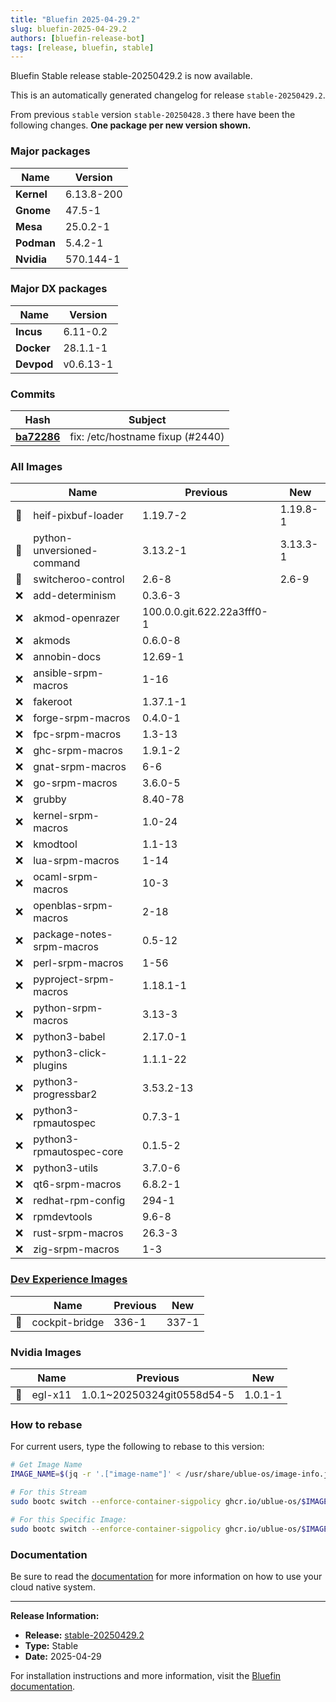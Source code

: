 ```yaml
---
title: "Bluefin 2025-04-29.2"
slug: bluefin-2025-04-29.2
authors: [bluefin-release-bot]
tags: [release, bluefin, stable]
---
```


Bluefin Stable release stable-20250429.2 is now available.

<!--truncate-->

This is an automatically generated changelog for release `stable-20250429.2`.

From previous `stable` version `stable-20250428.3` there have been the following changes. **One package per new version shown.**

### Major packages

| Name       | Version    |
| ---------- | ---------- |
| **Kernel** | 6.13.8-200 |
| **Gnome**  | 47.5-1     |
| **Mesa**   | 25.0.2-1   |
| **Podman** | 5.4.2-1    |
| **Nvidia** | 570.144-1  |

### Major DX packages

| Name       | Version   |
| ---------- | --------- |
| **Incus**  | 6.11-0.2  |
| **Docker** | 28.1.1-1  |
| **Devpod** | v0.6.13-1 |

### Commits

| Hash                                                                                               | Subject                          |
| -------------------------------------------------------------------------------------------------- | -------------------------------- |
| **[ba72286](https://github.com/ublue-os/bluefin/commit/ba72286e9f6d5bb03d5a71940ca2dd86a16f6867)** | fix: /etc/hostname fixup (#2440) |

### All Images

|     | Name                       | Previous                   | New      |
| --- | -------------------------- | -------------------------- | -------- |
| 🔄  | heif-pixbuf-loader         | 1.19.7-2                   | 1.19.8-1 |
| 🔄  | python-unversioned-command | 3.13.2-1                   | 3.13.3-1 |
| 🔄  | switcheroo-control         | 2.6-8                      | 2.6-9    |
| ❌  | add-determinism            | 0.3.6-3                    |          |
| ❌  | akmod-openrazer            | 100.0.0.git.622.22a3fff0-1 |          |
| ❌  | akmods                     | 0.6.0-8                    |          |
| ❌  | annobin-docs               | 12.69-1                    |          |
| ❌  | ansible-srpm-macros        | 1-16                       |          |
| ❌  | fakeroot                   | 1.37.1-1                   |          |
| ❌  | forge-srpm-macros          | 0.4.0-1                    |          |
| ❌  | fpc-srpm-macros            | 1.3-13                     |          |
| ❌  | ghc-srpm-macros            | 1.9.1-2                    |          |
| ❌  | gnat-srpm-macros           | 6-6                        |          |
| ❌  | go-srpm-macros             | 3.6.0-5                    |          |
| ❌  | grubby                     | 8.40-78                    |          |
| ❌  | kernel-srpm-macros         | 1.0-24                     |          |
| ❌  | kmodtool                   | 1.1-13                     |          |
| ❌  | lua-srpm-macros            | 1-14                       |          |
| ❌  | ocaml-srpm-macros          | 10-3                       |          |
| ❌  | openblas-srpm-macros       | 2-18                       |          |
| ❌  | package-notes-srpm-macros  | 0.5-12                     |          |
| ❌  | perl-srpm-macros           | 1-56                       |          |
| ❌  | pyproject-srpm-macros      | 1.18.1-1                   |          |
| ❌  | python-srpm-macros         | 3.13-3                     |          |
| ❌  | python3-babel              | 2.17.0-1                   |          |
| ❌  | python3-click-plugins      | 1.1.1-22                   |          |
| ❌  | python3-progressbar2       | 3.53.2-13                  |          |
| ❌  | python3-rpmautospec        | 0.7.3-1                    |          |
| ❌  | python3-rpmautospec-core   | 0.1.5-2                    |          |
| ❌  | python3-utils              | 3.7.0-6                    |          |
| ❌  | qt6-srpm-macros            | 6.8.2-1                    |          |
| ❌  | redhat-rpm-config          | 294-1                      |          |
| ❌  | rpmdevtools                | 9.6-8                      |          |
| ❌  | rust-srpm-macros           | 26.3-3                     |          |
| ❌  | zig-srpm-macros            | 1-3                        |          |

### [Dev Experience Images](https://docs.projectbluefin.io/bluefin-dx)

|     | Name           | Previous | New   |
| --- | -------------- | -------- | ----- |
| 🔄  | cockpit-bridge | 336-1    | 337-1 |

### Nvidia Images

|     | Name    | Previous                   | New     |
| --- | ------- | -------------------------- | ------- |
| 🔄  | egl-x11 | 1.0.1~20250324git0558d54-5 | 1.0.1-1 |

### How to rebase

For current users, type the following to rebase to this version:

```bash
# Get Image Name
IMAGE_NAME=$(jq -r '.["image-name"]' < /usr/share/ublue-os/image-info.json)

# For this Stream
sudo bootc switch --enforce-container-sigpolicy ghcr.io/ublue-os/$IMAGE_NAME:stable

# For this Specific Image:
sudo bootc switch --enforce-container-sigpolicy ghcr.io/ublue-os/$IMAGE_NAME:stable-20250429.2
```

### Documentation

Be sure to read the [documentation](https://docs.projectbluefin.io/) for more information
on how to use your cloud native system.

---

**Release Information:**

- **Release:** [stable-20250429.2](https://github.com/ublue-os/bluefin/releases/tag/stable-20250429.2)
- **Type:** Stable
- **Date:** 2025-04-29

For installation instructions and more information, visit the [Bluefin documentation](https://docs.projectbluefin.io/).
